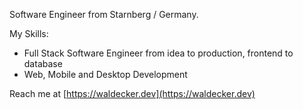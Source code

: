 Software Engineer from Starnberg / Germany.

My Skills:

* Full Stack Software Engineer from idea to production, frontend to database
* Web, Mobile and Desktop Development

Reach me at [https://waldecker.dev](https://waldecker.dev)
